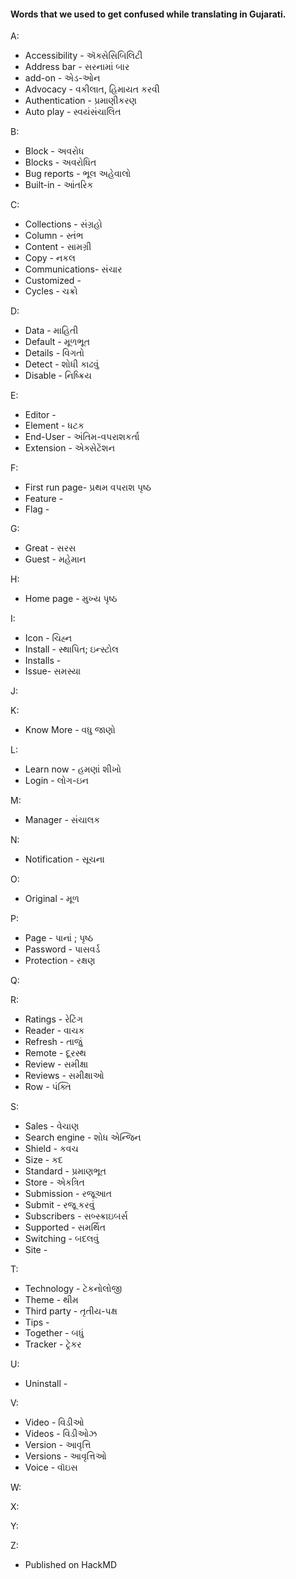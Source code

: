 #### Words that we used to get confused while translating in Gujarati. 

A:

* Accessibility - ઍક્સેસિબિલિટી
* Address bar - સરનામાં બાર
* add-on - એડ-ઓન
* Advocacy - વકીલાત, હિમાયત કરવી
* Authentication - પ્રમાણીકરણ
* Auto play - સ્વયંસંચાલિત

B:

* Block - અવરોધ
* Blocks - અવરોધિત
* Bug reports - ભૂલ અહેવાલો
* Built-in - આંતરિક

C:

* Collections - સંગ્રહો
* Column - સ્તંભ
* Content - સામગ્રી
* Copy - નકલ
* Communications- સંચાર
* Customized -
* Cycles - ચક્રો

D:

* Data - માહિતી
* Default - મૂળભૂત
* Details - વિગતો
* Detect - શોધી કાઢવું
* Disable - નિષ્ક્રિય

E:

* Editor -
* Element - ધટક
* End-User - અંતિમ-વપરાશકર્તા
* Extension - એક્સેટેંશન

F:

* First run page- પ્રથમ વપરાશ પૃષ્ઠ
* Feature -
* Flag -

G:

* Great - સરસ
* Guest - મહેમાન

H:

* Home page - મુખ્ય પૃષ્ઠ

I:

* Icon - ચિહ્ન
* Install - સ્થાપિત; ઇન્સ્ટોલ
* Installs -
* Issue- સમસ્યા

J:

K:

* Know More - વધુ જાણો

L:

* Learn now - હમણાં શીખો
* Login - લોગ-ઇન

M:

* Manager - સંચાલક

N:

* Notification - સૂચના

O:

* Original - મૂળ

P:

* Page - પાનાં ; પૃષ્ઠ
* Password - પાસવર્ડ
* Protection - રક્ષણ

Q:

R:

* Ratings - રેટિંગ
* Reader - વાચક
* Refresh - તાજું
* Remote - દૂરસ્થ
* Review - સમીક્ષા
* Reviews - સમીક્ષાઓ
* Row - પંક્તિ

S:

* Sales - વેચાણ
* Search engine - શોધ એન્જિન
* Shield - કવચ
* Size - કદ
* Standard - પ્રમાણભૂત
* Store - એકત્રિત
* Submission - રજૂઆત
* Submit - રજૂ કરવું
* Subscribers - સબ્સ્ક્રાઇબર્સ
* Supported - સમર્થિત
* Switching - બદલવું
* Site -

T:

* Technology - ટેકનોલોજી
* Theme - થીમ
* Third party - તૃતીય-પક્ષ
* Tips -
* Together - બધું
* Tracker - ટ્રેકર

U:

* Uninstall -

V:

* Video - વિડીઓ
* Videos - વિડીઓઝ
* Version - આવૃત્તિ
* Versions - આવૃત્તિઓ
* Voice - વૉઇસ

W:

X:

Y:

Z:

* Published on HackMD
